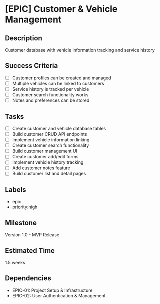 # [EPIC] Customer & Vehicle Management

## Description
Customer database with vehicle information tracking and service history

## Success Criteria
- [ ] Customer profiles can be created and managed
- [ ] Multiple vehicles can be linked to customers
- [ ] Service history is tracked per vehicle
- [ ] Customer search functionality works
- [ ] Notes and preferences can be stored

## Tasks
- [ ] Create customer and vehicle database tables
- [ ] Build customer CRUD API endpoints
- [ ] Implement vehicle information linking
- [ ] Create customer search functionality
- [ ] Build customer management UI
- [ ] Create customer add/edit forms
- [ ] Implement vehicle history tracking
- [ ] Add customer notes feature
- [ ] Build customer list and detail pages

## Labels
- epic
- priority:high

## Milestone
Version 1.0 - MVP Release

## Estimated Time
1.5 weeks

## Dependencies
- EPIC-01: Project Setup & Infrastructure
- EPIC-02: User Authentication & Management